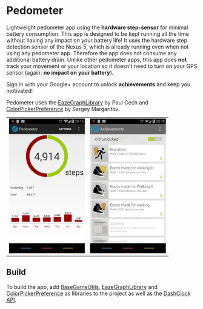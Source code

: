Pedometer
=========

Lightweight pedometer app using the <b>hardware step-sensor</b> for minimal battery consumption.
This app is designed to be kept running all the time without having any impact on your battery life! It uses the hardware step detection sensor of the Nexus 5, which is already running even when not using any pedometer app. Therefore the app does not consume any additional battery drain. Unlike other pedometer apps, this app does <b>not</b> track your movement or your location so it doesn't need to turn on your GPS sensor (again: <b>no impact on your battery</b>).

Sign in with your Google+ account to unlock <b>achievements</b> and keep you motivated!



Pedometer uses the [EazeGraphLibrary](https://github.com/blackfizz/EazeGraph "EazeGraphLibrary") by Paul Cech and [ColorPickerPreference](https://github.com/attenzione/android-ColorPickerPreference "android-ColorPickerPreference: Android color picking library") by Sergey Margaritov.


<table sytle="border: 0px;">
<tr>
<td><img width="200px" src="screenshot1.png" /></td>
<td><img width="200px" src="screenshot2.png" /></td>
</tr>
</table>



Build
-----

To build the app, add [BaseGameUtils](https://developers.google.com/games/services/android/init "Google Play communication library"), [EazeGraphLibrary](https://github.com/blackfizz/EazeGraph "EazeGraphLibrary") and [ColorPickerPreference](https://github.com/attenzione/android-ColorPickerPreference "android-ColorPickerPreference: Android color picking library") as libraries to the project as well as the [DashClock API](https://code.google.com/p/dashclock/downloads/list "DashClock Lock screen clock widget for Android 4.2+").

